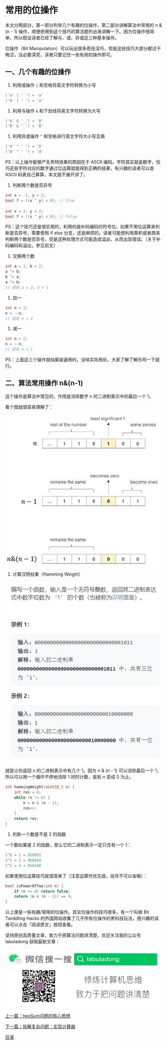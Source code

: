 # 常用的位操作

本文分两部分，第一部分列举几个有趣的位操作，第二部分讲解算法中常用的 n & \(n - 1\) 操作，顺便把用到这个技巧的算法题列出来讲解一下。因为位操作很简单，所以假设读者已经了解与、或、异或这三种基本操作。

位操作（Bit Manipulation）可以玩出很多奇技淫巧，但是这些技巧大部分都过于晦涩，没必要深究，读者只要记住一些有用的操作即可。

## 一、几个有趣的位操作

1. 利用或操作 `|` 和空格将英文字符转换为小写

```c
('a' | ' ') = 'a'
('A' | ' ') = 'a'
```

1. 利用与操作 `&` 和下划线将英文字符转换为大写

```c
('b' & '_') = 'B'
('B' & '_') = 'B'
```

1. 利用异或操作 `^` 和空格进行英文字符大小写互换

```c
('d' ^ ' ') = 'D'
('D' ^ ' ') = 'd'
```

PS：以上操作能够产生奇特效果的原因在于 ASCII 编码。字符其实就是数字，恰巧这些字符对应的数字通过位运算就能得到正确的结果，有兴趣的读者可以查 ASCII 码表自己算算，本文就不展开讲了。

1. 判断两个数是否异号

```c
int x = -1, y = 2;
bool f = ((x ^ y) < 0); // true

int x = 3, y = 2;
bool f = ((x ^ y) < 0); // false
```

PS：这个技巧还是很实用的，利用的是补码编码的符号位。如果不用位运算来判断是否异号，需要使用 if else 分支，还挺麻烦的。读者可能想利用乘积或者商来判断两个数是否异号，但是这种处理方式可能造成溢出，从而出现错误。（关于补码编码和溢出，参见前文）

1. 交换两个数

```c
int a = 1, b = 2;
a ^= b;
b ^= a;
a ^= b;
// 现在 a = 2, b = 1
```

1. 加一

```c
int n = 1;
n = -~n;
// 现在 n = 2
```

1. 减一

```c
int n = 2;
n = ~-n;
// 现在 n = 1
```

PS：上面这三个操作就纯属装逼用的，没啥实际用处，大家了解了解乐呵一下就行。

## 二、算法常用操作 n&\(n-1\)

这个操作是算法中常见的，作用是消除数字 n 的二进制表示中的最后一个 1。

看个图就很容易理解了：

![n](../.gitbook/assets/1%20%286%29.png)

1. 计算汉明权重（Hamming Weight）

![title](../.gitbook/assets/title%20%288%29.png)

就是让你返回 n 的二进制表示中有几个 1。因为 n & \(n - 1\) 可以消除最后一个 1，所以可以用一个循环不停地消除 1 同时计数，直到 n 变成 0 为止。

```cpp
int hammingWeight(uint32_t n) {
    int res = 0;
    while (n != 0) {
        n = n & (n - 1);
        res++;
    }
    return res;
}
```

1. 判断一个数是不是 2 的指数

一个数如果是 2 的指数，那么它的二进制表示一定只含有一个 1：

```cpp
2^0 = 1 = 0b0001
2^1 = 2 = 0b0010
2^2 = 4 = 0b0100
```

如果使用位运算技巧就很简单了（注意运算符优先级，括号不可以省略）：

```cpp
bool isPowerOfTwo(int n) {
    if (n <= 0) return false;
    return (n & (n - 1)) == 0;
}
```

以上便是一些有趣/常用的位操作。其实位操作的技巧很多，有一个叫做 Bit Twiddling Hacks 的外国网站收集了几乎所有位操作的黑科技玩法，感兴趣的读者可以点击「阅读原文」按钮查看。

坚持原创高质量文章，致力于把算法问题讲清楚，欢迎关注我的公众号 labuladong 获取最新文章：

![labuladong](../.gitbook/assets/labuladong.jpg)

[上一篇：twoSum问题的核心思想](twosum-wen-ti-de-he-xin-si-xiang.md)

[下一篇：拆解复杂问题：实现计算器](../shu-ju-jie-gou-xi-lie/shi-xian-ji-suan-qi.md)

[目录](../#目录)

